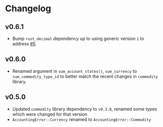 # Changelog

## v0.6.1

+ Bump `rust_decimal` dependency up to using generic version `1` to address [#5](https://github.com/kellpossible/doublecount/issues/5).

## v0.6.0

+ Renamed argument in `sum_account_states()`, `sum_currency` to
  `sum_commodity_type_id` to better match the recent changes in `commodity` library.

## v0.5.0

+ Updated `commodity` library dependency to `v0.3.0`, renamed some types
  which were changed for that version
+ `AccountingError::Currency` renamed to `AccountingError::Commodity`
